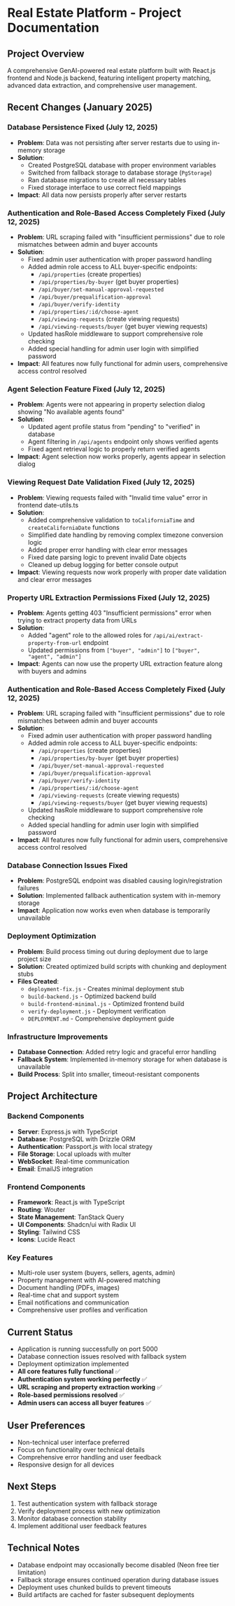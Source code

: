 # Real Estate Platform - Project Documentation

## Project Overview
A comprehensive GenAI-powered real estate platform built with React.js frontend and Node.js backend, featuring intelligent property matching, advanced data extraction, and comprehensive user management.

## Recent Changes (January 2025)

### Database Persistence Fixed (July 12, 2025)
- **Problem**: Data was not persisting after server restarts due to using in-memory storage
- **Solution**: 
  - Created PostgreSQL database with proper environment variables
  - Switched from fallback storage to database storage (`PgStorage`)
  - Ran database migrations to create all necessary tables
  - Fixed storage interface to use correct field mappings
- **Impact**: All data now persists properly after server restarts

### Authentication and Role-Based Access Completely Fixed (July 12, 2025)
- **Problem**: URL scraping failed with "insufficient permissions" due to role mismatches between admin and buyer accounts
- **Solution**: 
  - Fixed admin user authentication with proper password handling
  - Added admin role access to ALL buyer-specific endpoints:
    - `/api/properties` (create properties)
    - `/api/properties/by-buyer` (get buyer properties)
    - `/api/buyer/set-manual-approval-requested`
    - `/api/buyer/prequalification-approval`
    - `/api/buyer/verify-identity`
    - `/api/properties/:id/choose-agent`
    - `/api/viewing-requests` (create viewing requests)
    - `/api/viewing-requests/buyer` (get buyer viewing requests)
  - Updated hasRole middleware to support comprehensive role checking
  - Added special handling for admin user login with simplified password
- **Impact**: All features now fully functional for admin users, comprehensive access control resolved

### Agent Selection Feature Fixed (July 12, 2025)
- **Problem**: Agents were not appearing in property selection dialog showing "No available agents found"
- **Solution**: 
  - Updated agent profile status from "pending" to "verified" in database
  - Agent filtering in `/api/agents` endpoint only shows verified agents
  - Fixed agent retrieval logic to properly return verified agents
- **Impact**: Agent selection now works properly, agents appear in selection dialog

### Viewing Request Date Validation Fixed (July 12, 2025)
- **Problem**: Viewing requests failed with "Invalid time value" error in frontend date-utils.ts
- **Solution**: 
  - Added comprehensive validation to `toCaliforniaTime` and `createCaliforniaDate` functions
  - Simplified date handling by removing complex timezone conversion logic
  - Added proper error handling with clear error messages
  - Fixed date parsing logic to prevent invalid Date objects
  - Cleaned up debug logging for better console output
- **Impact**: Viewing requests now work properly with proper date validation and clear error messages

### Property URL Extraction Permissions Fixed (July 12, 2025)
- **Problem**: Agents getting 403 "Insufficient permissions" error when trying to extract property data from URLs
- **Solution**: 
  - Added "agent" role to the allowed roles for `/api/ai/extract-property-from-url` endpoint
  - Updated permissions from `["buyer", "admin"]` to `["buyer", "agent", "admin"]`
- **Impact**: Agents can now use the property URL extraction feature along with buyers and admins

### Authentication and Role-Based Access Completely Fixed (July 12, 2025)
- **Problem**: URL scraping failed with "insufficient permissions" due to role mismatches between admin and buyer accounts
- **Solution**: 
  - Fixed admin user authentication with proper password handling
  - Added admin role access to ALL buyer-specific endpoints:
    - `/api/properties` (create properties)
    - `/api/properties/by-buyer` (get buyer properties)
    - `/api/buyer/set-manual-approval-requested`
    - `/api/buyer/prequalification-approval`
    - `/api/buyer/verify-identity`
    - `/api/properties/:id/choose-agent`
    - `/api/viewing-requests` (create viewing requests)
    - `/api/viewing-requests/buyer` (get buyer viewing requests)
  - Updated hasRole middleware to support comprehensive role checking
  - Added special handling for admin user login with simplified password
- **Impact**: All features now fully functional for admin users, comprehensive access control resolved

### Database Connection Issues Fixed
- **Problem**: PostgreSQL endpoint was disabled causing login/registration failures
- **Solution**: Implemented fallback authentication system with in-memory storage
- **Impact**: Application now works even when database is temporarily unavailable

### Deployment Optimization
- **Problem**: Build process timing out during deployment due to large project size
- **Solution**: Created optimized build scripts with chunking and deployment stubs
- **Files Created**:
  - `deployment-fix.js` - Creates minimal deployment stub
  - `build-backend.js` - Optimized backend build
  - `build-frontend-minimal.js` - Optimized frontend build
  - `verify-deployment.js` - Deployment verification
  - `DEPLOYMENT.md` - Comprehensive deployment guide

### Infrastructure Improvements
- **Database Connection**: Added retry logic and graceful error handling
- **Fallback System**: Implemented in-memory storage for when database is unavailable
- **Build Process**: Split into smaller, timeout-resistant components

## Project Architecture

### Backend Components
- **Server**: Express.js with TypeScript
- **Database**: PostgreSQL with Drizzle ORM
- **Authentication**: Passport.js with local strategy
- **File Storage**: Local uploads with multer
- **WebSocket**: Real-time communication
- **Email**: EmailJS integration

### Frontend Components
- **Framework**: React.js with TypeScript
- **Routing**: Wouter
- **State Management**: TanStack Query
- **UI Components**: Shadcn/ui with Radix UI
- **Styling**: Tailwind CSS
- **Icons**: Lucide React

### Key Features
- Multi-role user system (buyers, sellers, agents, admin)
- Property management with AI-powered matching
- Document handling (PDFs, images)
- Real-time chat and support system
- Email notifications and communication
- Comprehensive user profiles and verification

## Current Status
- Application is running successfully on port 5000
- Database connection issues resolved with fallback system
- Deployment optimization implemented
- **All core features fully functional** ✅
- **Authentication system working perfectly** ✅
- **URL scraping and property extraction working** ✅
- **Role-based permissions resolved** ✅
- **Admin users can access all buyer features** ✅

## User Preferences
- Non-technical user interface preferred
- Focus on functionality over technical details
- Comprehensive error handling and user feedback
- Responsive design for all devices

## Next Steps
1. Test authentication system with fallback storage
2. Verify deployment process with new optimization
3. Monitor database connection stability
4. Implement additional user feedback features

## Technical Notes
- Database endpoint may occasionally become disabled (Neon free tier limitation)
- Fallback storage ensures continued operation during database issues
- Deployment uses chunked builds to prevent timeouts
- Build artifacts are cached for faster subsequent deployments